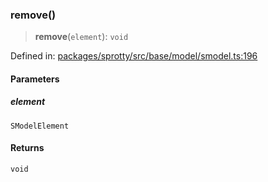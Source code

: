 
### remove()

> **remove**(`element`): `void`

Defined in: [packages/sprotty/src/base/model/smodel.ts:196](https://github.com/eclipse-sprotty/sprotty/blob/f9b2433481cc27a1ac0c92d525a92039ae7f6c76/packages/sprotty/src/base/model/smodel.ts#L196)

#### Parameters

##### element

`SModelElement`

#### Returns

`void`

